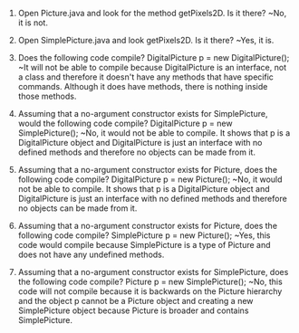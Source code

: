 1. Open Picture.java and look for the method getPixels2D. Is it there?
~No, it is not.

2. Open SimplePicture.java and look getPixels2D. Is it there?
~Yes, it is.

3. Does the following code compile?
         DigitalPicture p = new DigitalPicture();
~It will not be able to compile because DigitalPicture is an interface, not a class and therefore it doesn't have any methods that have specific commands. Although it does have methods, there is nothing inside those methods. 
         
4. Assuming that a no-argument constructor exists for SimplePicture, would the following
code compile?
         DigitalPicture p = new SimplePicture();
~No, it would not be able to compile. It shows that p is a DigitalPicture object and DigitalPicture is just an interface with no defined methods and therefore no objects can be made from it. 
         
5. Assuming that a no-argument constructor exists for Picture, does the following code
compile?
         DigitalPicture p = new Picture();
~No, it would not be able to compile. It shows that p is a DigitalPicture object and DigitalPicture is just an interface with no defined methods and therefore no objects can be made from it. 
         
6. Assuming that a no-argument constructor exists for Picture, does the following code
compile?
         SimplePicture p = new Picture();
~Yes, this code would compile because SimplePicture is a type of Picture and does not have any undefined methods. 
      
7. Assuming that a no-argument constructor exists for SimplePicture, does the following
code compile?
         Picture p = new SimplePicture();
~No, this code will not compile because it is backwards on the Picture hierarchy and the object p cannot be a Picture object and creating a new SimplePicture object because Picture is broader and contains SimplePicture. 